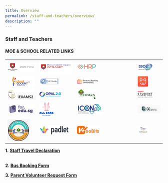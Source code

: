 ```yaml
---
title: Overview
permalink: /staff-and-teachers/overview/
description: ""
---
```

### Staff and Teachers
#### MOE &amp; SCHOOL RELATED LINKS

|  	|  	|  	|  	|
|---	|---	|---	|---	|
| <a href="https://idp.mims.moe.gov.sg/nidp/saml2/sso"><img style="width:99%" src="/images/sat1.png"></a> 	| <a href="https://intranet.moe.gov.sg/"><img style="width:100%" src="/images/sat2.png"></a> 	|  <a href="https://www.hrp.gov.sg/hrp/#/"><img style="width:35%" src="/images/sat3.png"></a>	|  <a href="https://ssoe2.moe.edu.sg/"><img style="width:65%" src="/images/sat4.png"></a>	|
| <a href="https://schoolcockpit.moe.gov.sg/"><img style="width:99%" src="/images/sat5.png"></a> 	| <a href="https://scmobile.moe.edu.sg/login"><img style="width:60%" src="/images/sat6.png"></a> 	| <a href="https://rbs.avero-tech.com/"><img style="width:40%" src="/images/sat7.png"></a> 	| <a href="https://pg.moe.edu.sg/"><img style="width:45%" src="/images/sat8.png"></a> 	|
| <a href="https://iexams.seab.gov.sg/"><img style="width:95%" src="/images/sat9.png"></a> 	| <a href="https://opal2.moe.edu.sg/"><img style="width:65%" src="/images/sat10.png"></a>	| <a href="https://sites.google.com/moe.edu.sg/communication-channel-teachers/home?authuser=1"><img style="width:35%" src="/images/sat11.png"></a> 	| <a href="https://vle.learning.moe.edu.sg/login"><img style="width:65%" src="/images/sat12.png"></a> 	|
| <a href="https://for.edu.sg/#/"><img style="width:95%" src="/images/sat13.png"></a> 	| <a href="https://forms.moe.edu.sg/"><img style="width:45%" src="/images/sat14.png"></a> 	| <a href="https://icon.moe.edu.sg/"><img style="width:45%" src="/images/iconlink.png"></a>  	| <a href="https://forms.moe.edu.sg/"><img style="width:100%" src="/images/gogov.jpg"></a>| <br> 
|<a href="https://sites.google.com/xnps.edu.sg/xnps-publications/home?pli=1&amp;authuser=1"><img style="width:80%" src="/images/Publication.jpeg">|</a><a href="https://xnpsict.padlet.org/auth/login"><img style="width:90%" src="/images/sat16.png"></a>|<a href="https://www.koobits.com/"><img style="width:40%" src="/images/sat15.png">	</a>|<a href="https://www.gebiz.gov.sg/egov/"><img style="width:50%" src="/images/gebiz%20eaor.png">||
	
	

**1.**&nbsp;**[Staff Travel Declaration](https://form.gov.sg/63579bf82d94f20011b244e0)**&nbsp;&nbsp;  
&nbsp; &nbsp;

  
**2.&nbsp;[Bus Booking Form](https://docs.google.com/forms/d/1qYdbi7NHF5L_oGCV2K5MqR5j0ttNFn9a0O-CJLoCg1E/viewform)**  

**3.&nbsp;[Parent Volunteer Request Form](https://goo.gl/forms/0FMptHySCjBxd0kI3)**</a>